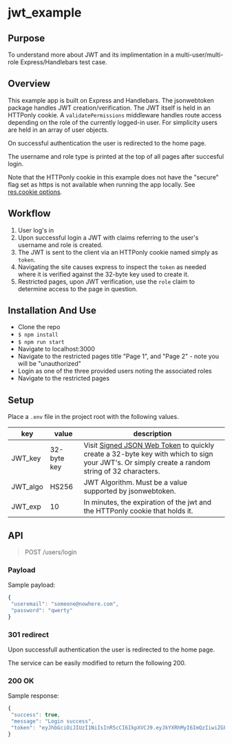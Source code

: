# jwt_example

## Purpose

To understand more about JWT and its implimentation in a multi-user/multi-role Express/Handlebars test case.
 
## Overview

This example app is built on Express and Handlebars. The jsonwebtoken package handles JWT creation/verification. The JWT itself is held in an HTTPonly cookie. A `validatePermissions` middleware handles route access depending on the role of the currently logged-in user. For simplicity users are held in an array of user objects.

On successful authentication the user is redirected to the home page.

The username and role type is printed at the top of all pages after succesful login.

Note that the HTTPonly cookie in this example does not have the "secure" flag set as https is not available when running the app locally. See <a target="_blank" href="http://expressjs.com/en/api.html#res.cookie">res.cookie options</a>.

## Workflow
1. User log's in
2. Upon successful login a JWT with claims referring to the user's username and role is created.
3. The JWT is sent to the client via an HTTPonly cookie named simply as `token`.
4. Navigating the site causes express to inspect the `token` as needed where it is verified against the 32-byte key used to create it.
5. Restricted pages, upon JWT verification, use the `role` claim to determine access to the page in question.

## Installation And Use

* Clone the repo
* `$ npm install`
* `$ npm run start`
* Navigate to localhost:3000
* Navigate to the restricted pages title "Page 1", and "Page 2" - note you will be "unauthorized"
* Login as one of the three provided users noting the associated roles
* Navigate to the restricted pages

## Setup

Place a `.env` file in the project root with the following values.

| key       | value               | description               |
| ----------| ------------------- | ------------------------- |
|JWT_key   | 32-byte key          |Visit <a href="http://jwtbuilder.jamiekurtz.com">Signed JSON Web Token</a> to quickly create a 32-byte key with which to sign your JWT's. Or simply create a random string of 32 characters.|
|JWT_algo  |HS256                 | JWT Algorithm. Must be a value supported by jsonwebtoken.|
|JWT_exp   |10                    | In minutes, the expiration of the jwt and the HTTPonly cookie that holds it. |

## API

> POST /users/login

### Payload

Sample payload:

```javascript
{
 "useremail": "someone@nowhere.com",
 "password": "qwerty"
}

```
### 301 redirect
Upon successfull authentication the user is redirected to the home page.

The service can be easily modified to return the following 200.

### 200 OK
Sample response:
```javascript
{
 "success": true,
 "message": "Login success",
 "token": "eyJhbGciOiJIUzI1NiIsInR5cCI6IkpXVCJ9.eyJkYXRhMyI6ImQzIiwiZGF0YTQiOiJkNCIsInR5cCI6IkpXVCIsImlzcyI6IkFDTUUgSW5jIiwic3ViaiI6InZhbGlkdXNlciIsImF1ZCI6IlVzZXJHcm91cDEiLCJleHAiOjE1NjU2NjExMDUsImFsZyI6IkhTMjU2IiwiaWF0IjoxNTY1NjYwNTA1fQ.TgVmrqLU-JB9cfEZg_omeAconNL4KzhGyu9mYMc7aFM"
}
```

